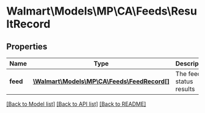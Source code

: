 # Walmart\Models\MP\CA\Feeds\ResultRecord

## Properties

Name | Type | Description | Notes
------------ | ------------- | ------------- | -------------
**feed** | [**\Walmart\Models\MP\CA\Feeds\FeedRecord[]**](FeedRecord.md) | The feed status results | [optional]


[[Back to Model list]](./) [[Back to API list]](../../../../../README.md#supported-apis) [[Back to README]](../../../../../README.md)
